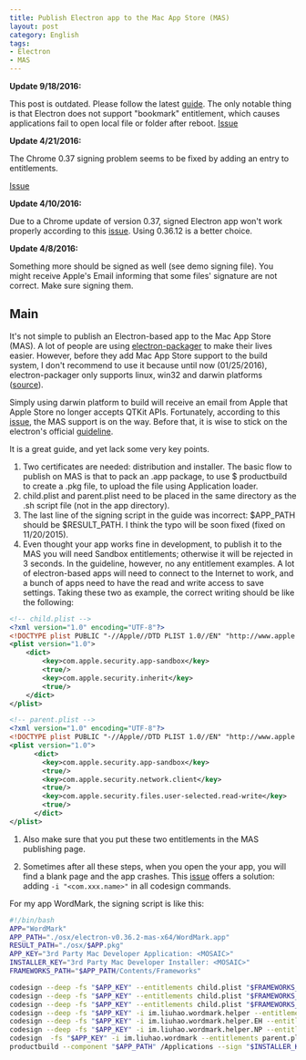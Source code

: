 ```yaml
---
title: Publish Electron app to the Mac App Store (MAS)
layout: post
category: English
tags:
- Electron
- MAS
---
```


**Update 9/18/2016:**

This post is outdated. Please follow the latest [guide](https://github.com/electron/electron/blob/master/docs/tutorial/mac-app-store-submission-guide.md). The only notable thing is that Electron does not support "bookmark" entitlement, which causes applications fail to open local file or folder after reboot. [Issue](https://github.com/electron/electron/issues/4637)

**Update 4/21/2016:**

The Chrome 0.37 signing problem seems to be fixed by adding an entry to entitlements.

[Issue](https://github.com/electron/electron/issues/3871#issuecomment-206724151)

**Update 4/10/2016:**

Due to a Chrome update of version 0.37, signed Electron app won't work properly according to this [issue](https://github.com/electron/electron/issues/3871#issuecomment-206724151). Using 0.36.12 is a better choice.

**Update 4/8/2016:**

Something more should be signed as well (see demo signing file). You might receive Apple's Email informing that some files' signature are not correct. Make sure signing them.

## Main

It's not simple to publish an Electron-based app to the Mac App Store (MAS). A lot of people are using [electron-packager](https://github.com/maxogden/electron-packager) to make their lives easier. However, before they add Mac App Store support to the build system, I don't recommend to use it because until now (01/25/2016), electron-packager only supports linux, win32 and darwin platforms ([source](https://github.com/maxogden/electron-packager/blob/master/usage.txt)).

Simply using darwin platform to build will receive an email from Apple that Apple Store no longer accepts QTKit APIs. Fortunately, according to this [issue](https://github.com/maxogden/electron-packager/issues/163), the MAS support is on the way. Before that, it is wise to stick on the electron's official [guideline](http://electron.atom.io/docs/v0.34.0/tutorial/mac-app-store-submission-guide/).

It is a great guide, and yet lack some very key points.

1. Two certificates are needed: distribution and installer. The basic flow to publish on MAS is that to pack an .app package, to use $ productbuild to create a .pkg file, to upload the file using Application loader.
1. child.plist and parent.plist need to be placed in the same directory as the .sh script file (not in the app directory).
1. The last line of the signing script in the guide was incorrect: $APP_PATH should be $RESULT_PATH. I think the typo will be soon fixed (fixed on 11/20/2015).
1. Even thought your app works fine in development, to publish it to the MAS you will need Sandbox entitlements; otherwise it will be rejected in 3 seconds. In the guideline, however, no any entitlement examples. A lot of electron-based apps will need to connect to the Internet to work, and a bunch of apps need to have the read and write access to save settings. Taking these two as example, the correct writing should be like the following:

```xml
<!-- child.plist -->
<?xml version="1.0" encoding="UTF-8"?>
<!DOCTYPE plist PUBLIC "-//Apple//DTD PLIST 1.0//EN" "http://www.apple.com/DTDs/PropertyList-1.0.dtd">
<plist version="1.0">
    <dict>
        <key>com.apple.security.app-sandbox</key>
        <true/>
        <key>com.apple.security.inherit</key>
        <true/>
    </dict>
</plist>

<!-- parent.plist -->
<?xml version="1.0" encoding="UTF-8"?>
<!DOCTYPE plist PUBLIC "-//Apple//DTD PLIST 1.0//EN" "http://www.apple.com/DTDs/PropertyList-1.0.dtd">
<plist version="1.0">
      <dict>
        <key>com.apple.security.app-sandbox</key>
        <true/>
        <key>com.apple.security.network.client</key>
        <true/>
        <key>com.apple.security.files.user-selected.read-write</key>
        <true/>
      </dict>
</plist>
```

1. Also make sure that you put these two entitlements in the MAS publishing page.

1. Sometimes after all these steps, when you open the your app, you will find a blank page and the app crashes. This [issue](https://github.com/alexeyst/node-webkit-macappstore/issues/1) offers a solution: adding `-i "<com.xxx.name>"` in all codesign commands.

For my app WordMark, the signing script is like this:

```sh
#!/bin/bash
APP="WordMark"
APP_PATH="./osx/electron-v0.36.2-mas-x64/WordMark.app"
RESULT_PATH="./osx/$APP.pkg"
APP_KEY="3rd Party Mac Developer Application: <MOSAIC>"
INSTALLER_KEY="3rd Party Mac Developer Installer: <MOSAIC>"
FRAMEWORKS_PATH="$APP_PATH/Contents/Frameworks"

codesign --deep -fs "$APP_KEY" --entitlements child.plist "$FRAMEWORKS_PATH/Electron Framework.framework/Libraries/libnode.dylib"
codesign --deep -fs "$APP_KEY" --entitlements child.plist "$FRAMEWORKS_PATH/Electron Framework.framework/Electron Framework"
codesign --deep -fs "$APP_KEY" --entitlements child.plist "$FRAMEWORKS_PATH/Electron Framework.framework/"
codesign --deep -fs "$APP_KEY" -i im.liuhao.wordmark.helper --entitlements child.plist "$FRAMEWORKS_PATH/$APP Helper.app/"
codesign --deep -fs "$APP_KEY" -i im.liuhao.wordmark.helper.EH --entitlements child.plist "$FRAMEWORKS_PATH/$APP Helper EH.app/"
codesign --deep -fs "$APP_KEY" -i im.liuhao.wordmark.helper.NP --entitlements child.plist "$FRAMEWORKS_PATH/$APP Helper NP.app/"
codesign  -fs "$APP_KEY" -i im.liuhao.wordmark --entitlements parent.plist "$APP_PATH"
productbuild --component "$APP_PATH" /Applications --sign "$INSTALLER_KEY"
```